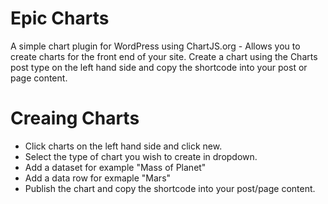 # Epic Charts
A simple chart plugin for WordPress using ChartJS.org - Allows you to create charts for the front end of your site. Create a chart using the Charts post type on the left hand side and copy the shortcode into your post or page content.

# Creaing Charts
- Click charts on the left hand side and click new.
- Select the type of chart you wish to create in dropdown.
- Add a dataset for example "Mass of Planet"
- Add a data row for exmaple "Mars"
- Publish the chart and copy the shortcode into your post/page content.
